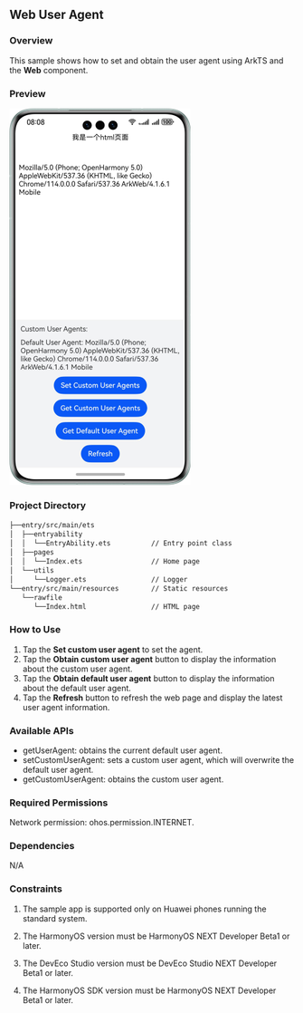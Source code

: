 ## Web User Agent

### Overview

This sample shows how to set and obtain the user agent using ArkTS and the **Web** component.

### Preview
![](screenshots/devices/webuseragent.en.png)

### Project Directory
```
├──entry/src/main/ets                              
│  ├──entryability  
│  │  └──EntryAbility.ets          // Entry point class
│  ├──pages                                     
│  │  └──Index.ets                 // Home page
│  └──utils
│     └──Logger.ets                // Logger       
└──entry/src/main/resources        // Static resources
   └──rawfile                     
      └──Index.html                // HTML page
```

### How to Use
1. Tap the **Set custom user agent** to set the agent.
2. Tap the **Obtain custom user agent** button to display the information about the custom user agent.
3. Tap the **Obtain default user agent** button to display the information about the default user agent.
4. Tap the **Refresh** button to refresh the web page and display the latest user agent information.

### Available APIs
- getUserAgent: obtains the current default user agent.
- setCustomUserAgent: sets a custom user agent, which will overwrite the default user agent.
- getCustomUserAgent: obtains the custom user agent.

### Required Permissions

Network permission: ohos.permission.INTERNET.

### Dependencies

N/A

### Constraints

1. The sample app is supported only on Huawei phones running the standard system.

2. The HarmonyOS version must be HarmonyOS NEXT Developer Beta1 or later.

3. The DevEco Studio version must be DevEco Studio NEXT Developer Beta1 or later.

4. The HarmonyOS SDK version must be HarmonyOS NEXT Developer Beta1 or later.
